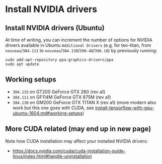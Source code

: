 # Install NVIDIA drivers

## Install NVIDIA drivers (Ubuntu)

At time of writing, you can increment the number of options for NVIDIA drivers available in Ubuntu `Additional Drivers` (e.g. for teo-titan, from `nouveau`/`384.111` to `nouveau`/`384.130`/`390.48`/`396.18`) by previously running:
```
sudo add-apt-repository ppa:graphics-drivers/ppa
sudo apt update
```

## Working setups

- `304.135` on GT200 GeForce GTX 260 (rev a1)
- `384.111` on GF114M GeForce GTX 675M (rev a1)
- `384.130` on GM200 GeForce GTX TITAN X (rev a1) (more modern also work but this one goes with CUDA, see [install-tensorflow-with-gpu-ubuntu-1604.md#working-setups](https://github.com/roboticslab-uc3m/installation-guides/blob/master/install-tensorflow.md#working-setups))

## More CUDA related (may end up in new page)

Note how CUDA installation may affect your installed NVIDIA drivers:

- <https://docs.nvidia.com/cuda/cuda-installation-guide-linux/index.html#handle-uninstallation>
